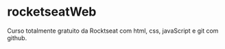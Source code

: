 # rocketseatWeb

Curso totalmente gratuito da Rocktseat com html, css, javaScript e git com github.
